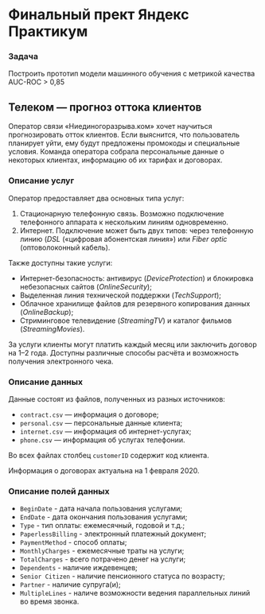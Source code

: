 # Финальный прект Яндекс Практикум

### Задача
Построить прототип модели машинного обучения с метрикой качества AUC-ROC > 0,85

## Телеком — прогноз оттока клиентов
Оператор связи «Ниединогоразрыва.ком» хочет научиться прогнозировать отток клиентов. Если выяснится, что пользователь планирует уйти, ему будут предложены промокоды и специальные условия. Команда оператора собрала персональные данные о некоторых клиентах, информацию об их тарифах и договорах.

### Описание услуг
Оператор предоставляет два основных типа услуг:

1. Стационарную телефонную связь. Возможно подключение телефонного аппарата к нескольким линиям одновременно.
2. Интернет. Подключение может быть двух типов: через телефонную линию (*DSL* («цифровая абонентская линия») или *Fiber optic* (оптоволоконный кабель).

Также доступны такие услуги:

- Интернет-безопасность: антивирус (*DeviceProtection*) и блокировка небезопасных сайтов (*OnlineSecurity*);
- Выделенная линия технической поддержки (*TechSupport*);
- Облачное хранилище файлов для резервного копирования данных (*OnlineBackup*);
- Стриминговое телевидение (*StreamingTV*) и каталог фильмов (*StreamingMovies*).

За услуги клиенты могут платить каждый месяц или заключить договор на 1–2 года. Доступны различные способы расчёта и возможность получения электронного чека.

### Описание данных
Данные состоят из файлов, полученных из разных источников:

- `contract.csv` — информация о договоре;
- `personal.csv` — персональные данные клиента;
- `internet.csv` — информация об интернет-услугах;
- `phone.csv` — информация об услугах телефонии.

Во всех файлах столбец `customerID` содержит код клиента.

Информация о договорах актуальна на 1 февраля 2020.

### Описание полей данных
- `BeginDate` - дата начала пользования услугами;
- `EndDate` - дата окончания пользования услугами;
- `Type` - тип оплаты: ежемесячный, годовой и т.д.;
- `PaperlessBilling` - электронный платежный документ;
- `PaymentMethod` - способ оплаты;
- `MonthlyCharges` - ежемесячные траты на услуги;
- `TotalCharges` - всего потрачено денег на услуги;
- `Dependents` - наличие иждевенцев;
- `Senior Citizen` - наличие пенсионного статуса по возрасту;
- `Partner` - наличие супруга(и);
- `MultipleLines` - наличе возможности ведения параллельных линий во время звонка.
